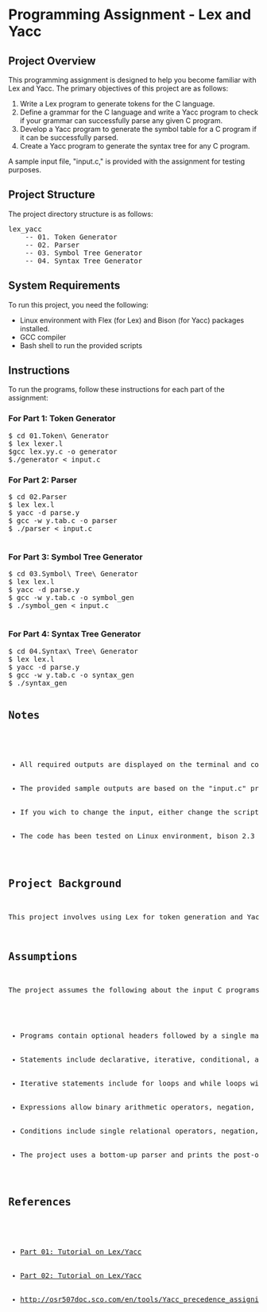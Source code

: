 
<body>
<h1>Programming Assignment - Lex and Yacc</h1>
<h2>Project Overview</h2>
<p>This programming assignment is designed to help you become familiar with Lex and Yacc. The primary objectives of this project are as follows:</p>
<ol>
  <li>Write a Lex program to generate tokens for the C language.</li>
  <li>Define a grammar for the C language and write a Yacc program to check if your grammar can successfully parse any given C program.</li>
  <li>Develop a Yacc program to generate the symbol table for a C program if it can be successfully parsed.</li>
  <li>Create a Yacc program to generate the syntax tree for any C program.</li>
</ol>
<p>A sample input file, "input.c," is provided with the assignment for testing purposes.</p>
<h2>Project Structure</h2>
<p>The project directory structure is as follows:</p>
<pre>
lex_yacc
    -- 01. Token Generator
    -- 02. Parser
    -- 03. Symbol Tree Generator
    -- 04. Syntax Tree Generator
</pre>
<h2>System Requirements</h2>
<p>To run this project, you need the following:</p>
<ul>
  <li>Linux environment with Flex (for Lex) and Bison (for Yacc) packages installed.</li>
  <li>GCC compiler</li>
  <li>Bash shell to run the provided scripts</li>
</ul>
<h2>Instructions</h2>
<p>To run the programs, follow these instructions for each part of the assignment:</p>

<h3>For Part 1: Token Generator</h3>
<pre>
$ cd 01.Token\ Generator
$ lex lexer.l
$gcc lex.yy.c -o generator
$./generator < input.c
</pre>

<h3>For Part 2: Parser</h3>
<pre>
$ cd 02.Parser
$ lex lex.l
$ yacc -d parse.y
$ gcc -w y.tab.c -o parser
$ ./parser < input.c

</pre>
<h3>For Part 3: Symbol Tree Generator</h3>
<pre>
$ cd 03.Symbol\ Tree\ Generator
$ lex lex.l
$ yacc -d parse.y
$ gcc -w y.tab.c -o symbol_gen
$ ./symbol_gen < input.c

</pre>
<h3>For Part 4: Syntax Tree Generator</h3>
<pre>
$ cd 04.Syntax\ Tree\ Generator
$ lex lex.l
$ yacc -d parse.y
$ gcc -w y.tab.c -o syntax_gen
$ ./syntax_gen<input.c

</pre>

<h2>Notes</h2>
<ul>
  <li>All required outputs are displayed on the terminal and copied to respective output files in the respective directories (e.g., Output.txt for question 1).</li>
  <li>The provided sample outputs are based on the "input.c" program.</li>
  <li>If you wich to change the input, either change the script input file, or edit the "input.c".</li>
  <li>The code has been tested on Linux environment, bison 2.3 must be installed.</li>
</ul>
<h2>Project Background</h2>
<p>This project involves using Lex for token generation and Yacc for parsing C language programs. Lex generates tokens by matching patterns in the input, while Yacc creates a parse tree based on the tokens produced by Lex.</p>
<h2>Assumptions</h2>
<p>The project assumes the following about the input C programs:</p>
<ul>
  <li>Programs contain optional headers followed by a single main function with statements. Both single-line and multi-line comments are allowed.</li>
  <li>Statements include declarative, iterative, conditional, assignment, update statements, "printf" and "scanf" functions, and return statements. An empty statement (";") is also allowed.</li>
  <li>Iterative statements include for loops and while loops with specific syntax requirements.</li>
  <li>Expressions allow binary arithmetic operators, negation, multiple variables, and constants.</li>
  <li>Conditions include single relational operators, negation, and two operands (identifiers or constants).</li>
  <li>The project uses a bottom-up parser and prints the post-order traversal of the parse tree for question 4.</li>
</ul>
<h2>References</h2>
<ul>
  <li><a href="#">Part 01: Tutorial on Lex/Yacc</a></li>
  <li><a href="#">Part 02: Tutorial on Lex/Yacc</a></li>
  <li><a href="#">http://osr507doc.sco.com/en/tools/Yacc_precedence_assigning.html</a></li>
</ul>
</body>
